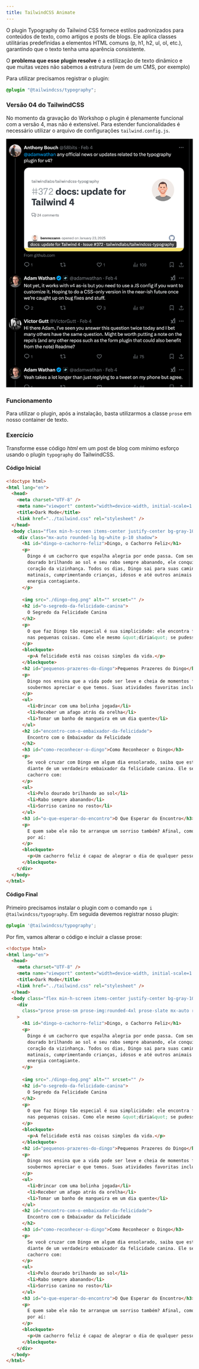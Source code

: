 ```yaml
---
title: TailwindCSS Animate
---
```


O plugin Typography do Tailwind CSS fornece estilos padronizados para conteúdos de texto, como artigos e posts de blogs. Ele aplica classes utilitárias predefinidas a elementos HTML comuns (p, h1, h2, ul, ol, etc.), garantindo que o texto tenha uma aparência consistente.

O **problema que esse plugin resolve** é a estilização de texto dinâmico e que muitas vezes não sabemos a estrutura (vem de um CMS, por exemplo)

Para utilizar precisamos registrar o plugin:

```css
@plugin "@tailwindcss/typography";
```

### Versão 04 do TailwindCSS

No momento da gravação do Workshop o plugin é plenamente funcional com a versão 4, mas não é extensível. Para estender funcionalidades é necessário utilizar o arquivo de configurações `tailwind.config.js`.

![alt text](image.png)

### Funcionamento

Para utilizar o plugin, após a instalação, basta utilizarmos a classe `prose` em nosso container de texto.

### Exercício

Transforme esse código *html* em um post de blog com mínimo esforço usando o plugin `typography` do TailwindCSS.

#### Código Inicial

```html
<!doctype html>
<html lang="en">
  <head>
    <meta charset="UTF-8" />
    <meta name="viewport" content="width=device-width, initial-scale=1.0" />
    <title>Dark Mode</title>
    <link href="../tailwind.css" rel="stylesheet" />
  </head>
  <body class="flex min-h-screen items-center justify-center bg-gray-100 p-4">
    <div class="mx-auto rounded-lg bg-white p-10 shadow">
      <h1 id="dingo-o-cachorro-feliz">Dingo, o Cachorro Feliz</h1>
      <p>
        Dingo é um cachorro que espalha alegria por onde passa. Com seu pelo
        dourado brilhando ao sol e seu rabo sempre abanando, ele conquistou o
        coração da vizinhança. Todos os dias, Dingo sai para suas caminhadas
        matinais, cumprimentando crianças, idosos e até outros animais com sua
        energia contagiante.
      </p>

      <img src="./dingo-dog.png" alt="" srcset="" />
      <h2 id="o-segredo-da-felicidade-canina">
        O Segredo da Felicidade Canina
      </h2>
      <p>
        O que faz Dingo tão especial é sua simplicidade: ele encontra felicidade
        nas pequenas coisas. Como ele mesmo &quot;diria&quot; se pudesse:
      </p>
      <blockquote>
        <p>A felicidade está nas coisas simples da vida.</p>
      </blockquote>
      <h2 id="pequenos-prazeres-do-dingo">Pequenos Prazeres do Dingo</h2>
      <p>
        Dingo nos ensina que a vida pode ser leve e cheia de momentos felizes se
        soubermos apreciar o que temos. Suas atividades favoritas incluem:
      </p>
      <ul>
        <li>Brincar com uma bolinha jogada</li>
        <li>Receber um afago atrás da orelha</li>
        <li>Tomar um banho de mangueira em um dia quente</li>
      </ul>
      <h2 id="encontro-com-o-embaixador-da-felicidade">
        Encontro com o Embaixador da Felicidade
      </h2>
      <h3 id="como-reconhecer-o-dingo">Como Reconhecer o Dingo</h3>
      <p>
        Se você cruzar com Dingo em algum dia ensolarado, saiba que estará
        diante de um verdadeiro embaixador da felicidade canina. Ele será aquele
        cachorro com:
      </p>
      <ul>
        <li>Pelo dourado brilhando ao sol</li>
        <li>Rabo sempre abanando</li>
        <li>Sorriso canino no rosto</li>
      </ul>
      <h3 id="o-que-esperar-do-encontro">O Que Esperar do Encontro</h3>
      <p>
        E quem sabe ele não te arranque um sorriso também? Afinal, como dizem
        por aí:
      </p>
      <blockquote>
        <p>Um cachorro feliz é capaz de alegrar o dia de qualquer pessoa.</p>
      </blockquote>
    </div>
  </body>
</html>
```

#### Código Final

Primeiro precisamos instalar o plugin com o comando `npm i @tailwindcss/typography`. Em seguida devemos registrar nosso plugin:

```css
@plugin '@tailwindcss/typography';
```

Por fim, vamos alterar o código e incluir a classe prose:

```html
<!doctype html>
<html lang="en">
  <head>
    <meta charset="UTF-8" />
    <meta name="viewport" content="width=device-width, initial-scale=1.0" />
    <title>Dark Mode</title>
    <link href="../tailwind.css" rel="stylesheet" />
  </head>
  <body class="flex min-h-screen items-center justify-center bg-gray-100 p-4">
    <div
      class="prose prose-sm prose-img:rounded-4xl prose-slate mx-auto rounded-lg bg-white p-10 shadow"
    >
      <h1 id="dingo-o-cachorro-feliz">Dingo, o Cachorro Feliz</h1>
      <p>
        Dingo é um cachorro que espalha alegria por onde passa. Com seu pelo
        dourado brilhando ao sol e seu rabo sempre abanando, ele conquistou o
        coração da vizinhança. Todos os dias, Dingo sai para suas caminhadas
        matinais, cumprimentando crianças, idosos e até outros animais com sua
        energia contagiante.
      </p>

      <img src="./dingo-dog.png" alt="" srcset="" />
      <h2 id="o-segredo-da-felicidade-canina">
        O Segredo da Felicidade Canina
      </h2>
      <p>
        O que faz Dingo tão especial é sua simplicidade: ele encontra felicidade
        nas pequenas coisas. Como ele mesmo &quot;diria&quot; se pudesse:
      </p>
      <blockquote>
        <p>A felicidade está nas coisas simples da vida.</p>
      </blockquote>
      <h2 id="pequenos-prazeres-do-dingo">Pequenos Prazeres do Dingo</h2>
      <p>
        Dingo nos ensina que a vida pode ser leve e cheia de momentos felizes se
        soubermos apreciar o que temos. Suas atividades favoritas incluem:
      </p>
      <ul>
        <li>Brincar com uma bolinha jogada</li>
        <li>Receber um afago atrás da orelha</li>
        <li>Tomar um banho de mangueira em um dia quente</li>
      </ul>
      <h2 id="encontro-com-o-embaixador-da-felicidade">
        Encontro com o Embaixador da Felicidade
      </h2>
      <h3 id="como-reconhecer-o-dingo">Como Reconhecer o Dingo</h3>
      <p>
        Se você cruzar com Dingo em algum dia ensolarado, saiba que estará
        diante de um verdadeiro embaixador da felicidade canina. Ele será aquele
        cachorro com:
      </p>
      <ul>
        <li>Pelo dourado brilhando ao sol</li>
        <li>Rabo sempre abanando</li>
        <li>Sorriso canino no rosto</li>
      </ul>
      <h3 id="o-que-esperar-do-encontro">O Que Esperar do Encontro</h3>
      <p>
        E quem sabe ele não te arranque um sorriso também? Afinal, como dizem
        por aí:
      </p>
      <blockquote>
        <p>Um cachorro feliz é capaz de alegrar o dia de qualquer pessoa.</p>
      </blockquote>
    </div>
  </body>
</html>

```
